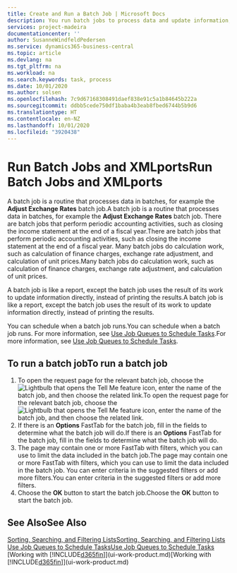 ```yaml
---
title: Create and Run a Batch Job | Microsoft Docs
description: You run batch jobs to process data and update information, for example, to do periodic accounting activities, or to do calculations.
services: project-madeira
documentationcenter: ''
author: SusanneWindfeldPedersen
ms.service: dynamics365-business-central
ms.topic: article
ms.devlang: na
ms.tgt_pltfrm: na
ms.workload: na
ms.search.keywords: task, process
ms.date: 10/01/2020
ms.author: solsen
ms.openlocfilehash: 7c9d67168308491daef838e91c5a1b84645b222a
ms.sourcegitcommit: ddbb5cede750df1baba4b3eab8fbed6744b5b9d6
ms.translationtype: HT
ms.contentlocale: en-NZ
ms.lasthandoff: 10/01/2020
ms.locfileid: "3920438"
---
```

# <a name="run-batch-jobs-and-xmlports"></a><span data-ttu-id="3ac44-103">Run Batch Jobs and XMLports</span><span class="sxs-lookup"><span data-stu-id="3ac44-103">Run Batch Jobs and XMLports</span></span>
<span data-ttu-id="3ac44-104">A batch job is a routine that processes data in batches, for example the **Adjust Exchange Rates** batch job.</span><span class="sxs-lookup"><span data-stu-id="3ac44-104">A batch job is a routine that processes data in batches, for example the **Adjust Exchange Rates** batch job.</span></span> <span data-ttu-id="3ac44-105">There are batch jobs that perform periodic accounting activities, such as closing the income statement at the end of a fiscal year.</span><span class="sxs-lookup"><span data-stu-id="3ac44-105">There are batch jobs that perform periodic accounting activities, such as closing the income statement at the end of a fiscal year.</span></span> <span data-ttu-id="3ac44-106">Many batch jobs do calculation work, such as calculation of finance charges, exchange rate adjustment, and calculation of unit prices.</span><span class="sxs-lookup"><span data-stu-id="3ac44-106">Many batch jobs do calculation work, such as calculation of finance charges, exchange rate adjustment, and calculation of unit prices.</span></span>

<span data-ttu-id="3ac44-107">A batch job is like a report, except the batch job uses the result of its work to update information directly, instead of printing the results.</span><span class="sxs-lookup"><span data-stu-id="3ac44-107">A batch job is like a report, except the batch job uses the result of its work to update information directly, instead of printing the results.</span></span>

<span data-ttu-id="3ac44-108">You can schedule when a batch job runs.</span><span class="sxs-lookup"><span data-stu-id="3ac44-108">You can schedule when a batch job runs.</span></span> <span data-ttu-id="3ac44-109">For more information, see [Use Job Queues to Schedule Tasks](admin-job-queues-schedule-tasks.md).</span><span class="sxs-lookup"><span data-stu-id="3ac44-109">For more information, see [Use Job Queues to Schedule Tasks](admin-job-queues-schedule-tasks.md).</span></span>

## <a name="to-run-a-batch-job"></a><span data-ttu-id="3ac44-110">To run a batch job</span><span class="sxs-lookup"><span data-stu-id="3ac44-110">To run a batch job</span></span>
1. <span data-ttu-id="3ac44-111">To open the request page for the relevant batch job, choose the ![Lightbulb that opens the Tell Me feature](media/ui-search/search_small.png "Tell me what you want to do") icon, enter the name of the batch job, and then choose the related link.</span><span class="sxs-lookup"><span data-stu-id="3ac44-111">To open the request page for the relevant batch job, choose the ![Lightbulb that opens the Tell Me feature](media/ui-search/search_small.png "Tell me what you want to do") icon, enter the name of the batch job, and then choose the related link.</span></span>
2. <span data-ttu-id="3ac44-112">If there is an **Options** FastTab for the batch job, fill in the fields to determine what the batch job will do.</span><span class="sxs-lookup"><span data-stu-id="3ac44-112">If there is an **Options** FastTab for the batch job, fill in the fields to determine what the batch job will do.</span></span>
3. <span data-ttu-id="3ac44-113">The page may contain one or more FastTab with filters, which you can use to limit the data included in the batch job.</span><span class="sxs-lookup"><span data-stu-id="3ac44-113">The page may contain one or more FastTab with filters, which you can use to limit the data included in the batch job.</span></span> <span data-ttu-id="3ac44-114">You can enter criteria in the suggested filters or add more filters.</span><span class="sxs-lookup"><span data-stu-id="3ac44-114">You can enter criteria in the suggested filters or add more filters.</span></span>
4. <span data-ttu-id="3ac44-115">Choose the **OK** button to start the batch job.</span><span class="sxs-lookup"><span data-stu-id="3ac44-115">Choose the **OK** button to start the batch job.</span></span>

## <a name="see-also"></a><span data-ttu-id="3ac44-116">See Also</span><span class="sxs-lookup"><span data-stu-id="3ac44-116">See Also</span></span>
[<span data-ttu-id="3ac44-117">Sorting, Searching, and Filtering Lists</span><span class="sxs-lookup"><span data-stu-id="3ac44-117">Sorting, Searching, and Filtering Lists</span></span>](ui-enter-criteria-filters.md)  
[<span data-ttu-id="3ac44-118">Use Job Queues to Schedule Tasks</span><span class="sxs-lookup"><span data-stu-id="3ac44-118">Use Job Queues to Schedule Tasks</span></span>](admin-job-queues-schedule-tasks.md)  
<span data-ttu-id="3ac44-119">[Working with [!INCLUDE[d365fin](includes/d365fin_md.md)]](ui-work-product.md)</span><span class="sxs-lookup"><span data-stu-id="3ac44-119">[Working with [!INCLUDE[d365fin](includes/d365fin_md.md)]](ui-work-product.md)</span></span>
